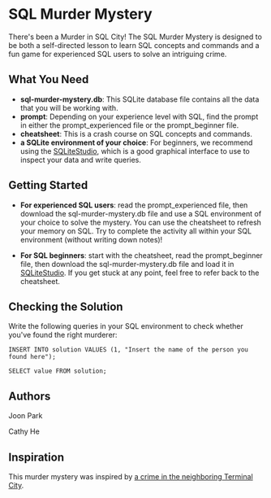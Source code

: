 # SQL Murder Mystery

There's been a Murder in SQL City! The SQL Murder Mystery is designed to be both a self-directed lesson to learn SQL concepts and commands and a fun game for experienced SQL users to solve an intriguing crime.

## What You Need
* **sql-murder-mystery.db**: This SQLite database file contains all the data that you will be working with.
* **prompt**: Depending on your experience level with SQL, find the prompt in either the prompt_experienced file or the prompt_beginner file.
* **cheatsheet**: This is a crash course on SQL concepts and commands.
* **a SQLite environment of your choice**: For beginners, we recommend using the [SQLiteStudio](https://sqlitestudio.pl/index.rvt "SQLiteStudio"), which is a good graphical interface to use to inspect your data and write queries.

## Getting Started
* **For experienced SQL users**: read the prompt_experienced file, then download the sql-murder-mystery.db file and use a SQL environment of your choice to solve the mystery. You can use the cheatsheet to refresh your memory on SQL. Try to complete the activity all within your SQL environment (without writing down notes)!

* **For SQL beginners**: start with the cheatsheet, read the prompt_beginner file, then download the sql-murder-mystery.db file and load it in [SQLiteStudio](https://sqlitestudio.pl/index.rvt "SQLiteStudio"). If you get stuck at any point, feel free to refer back to the cheatsheet.

## Checking the Solution
Write the following queries in your SQL environment to check whether you've found the right murderer:

`INSERT INTO solution VALUES (1, "Insert the name of the person you found here");`

`SELECT value FROM solution;`


## Authors
Joon Park

Cathy He

## Inspiration
This murder mystery was inspired by [a crime in the neighboring Terminal City](https://github.com/veltman/clmystery "command-line murder mystery").
